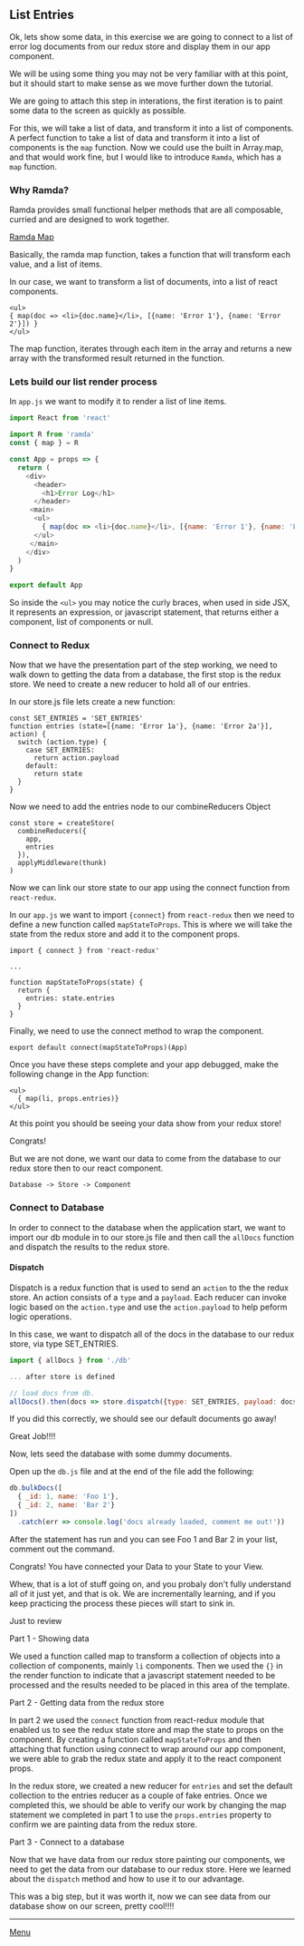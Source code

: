 ## List Entries

Ok, lets show some data, in this exercise we are going to connect to a list of error log documents from our redux store and display them in our app component.

We will be using some thing you may not be very familiar with at this point, but it should start to make sense as we move further down the tutorial.

We are going to attach this step in interations, the first iteration is to paint some data to the screen as quickly as possible.

For this, we will take a list of data, and transform it into a list of components. A perfect function to take a list of data and transform it into a list of components is the `map` function. Now we could use the built in Array.map, and that would work fine, but I would like to introduce `Ramda`, which has a `map` function. 

### Why Ramda?

Ramda provides small functional helper methods that are all composable, curried and are designed to work together.

[Ramda Map](http://ramdajs.com/docs/#map)

Basically, the ramda map function, takes a function that will transform each value, and a list of items.

In our case, we want to transform a list of documents, into a list of react components.

```
<ul>
{ map(doc => <li>{doc.name}</li>, [{name: 'Error 1'}, {name: 'Error 2'}]) }
</ul>
```

The map function, iterates through each item in the array and returns a new array with the transformed result returned in the function.

### Lets build our list render process

In `app.js` we want to modify it to render a list of line items.

``` js
import React from 'react'

import R from 'ramda'
const { map } = R

const App = props => {
  return (
    <div>
      <header>
        <h1>Error Log</h1>
      </header>
     <main>
      <ul>
        { map(doc => <li>{doc.name}</li>, [{name: 'Error 1'}, {name: 'Error 2'}]) }
      </ul>
     </main>
    </div>
  )
}

export default App

```

So inside the `<ul>` you may notice the curly braces, when used in side JSX, it represents an expression, or javascript statement, that returns either a component, list of components or null.

### Connect to Redux

Now that we have the presentation part of the step working, we need to walk down to getting the data from a database, the first stop is the redux store. We need to create a new reducer to hold all of our entries.

In our store.js file lets create a new function:

```
const SET_ENTRIES = 'SET_ENTRIES'
function entries (state=[{name: 'Error 1a'}, {name: 'Error 2a'}], action) {
  switch (action.type) {
    case SET_ENTRIES:
      return action.payload
    default:
      return state
  }
}
```

Now we need to add the entries node to our combineReducers Object

```
const store = createStore(
  combineReducers({
    app,
    entries
  }),
  applyMiddleware(thunk)
)
```

Now we can link our store state to our app using the connect function from `react-redux`.

In our `app.js` we want to import `{connect}` from `react-redux` then we need to define a new function called `mapStateToProps`. This is where we will take the state from the redux store and add it to the component props.

```
import { connect } from 'react-redux'

...

function mapStateToProps(state) {
  return {
    entries: state.entries
  }
}
```

Finally, we need to use the connect method to wrap the component.

```
export default connect(mapStateToProps)(App)
```

Once you have these steps complete and your app debugged, make the following change in the App function:

```
<ul>
  { map(li, props.entries)}
</ul>
```

At this point you should be seeing your data show from your redux store! 

Congrats!

But we are not done, we want our data to come from the database to our redux store then to our react component.

```
Database -> Store -> Component
```

### Connect to Database

In order to connect to the database when the application start, we want to import our db module in to our store.js file and then call the `allDocs` function and dispatch the results to the redux store.

#### Dispatch

Dispatch is a redux function that is used to send an `action` to the the redux store. An action consists of a `type` and a `payload`. Each reducer can invoke logic based on the `action.type` and use the `action.payload` to help peform logic operations.

In this case, we want to dispatch all of the docs in the database to our redux store, via type SET_ENTRIES.

``` js
import { allDocs } from './db'

... after store is defined

// load docs from db.
allDocs().then(docs => store.dispatch({type: SET_ENTRIES, payload: docs}))
```

If you did this correctly, we should see our default documents go away!

Great Job!!!!

Now, lets seed the database with some dummy documents.

Open up the `db.js` file and at the end of the file add the following:

``` js
db.bulkDocs([
  { _id: 1, name: 'Foo 1'},
  { _id: 2, name: 'Bar 2'}
])
  .catch(err => console.log('docs already loaded, comment me out!'))
```

After the statement has run and you can see Foo 1 and Bar 2 in your list, comment out the command.

Congrats! You have connected your Data to your State to your View.

Whew, that is a lot of stuff going on, and you probaly don't fully understand all of it just yet, and that is ok. We are incrementally learning, and if you keep practicing the process these pieces will start to sink in.

Just to review 

Part 1 - Showing data

We used a function called map to transform a collection of objects into a collection of components, mainly `li` components. Then we used the `{}` in the render function to indicate that a javascript statement needed to be processed and the results needed to be placed in this area of the template.

Part 2 - Getting data from the redux store

In part 2 we used the `connect` function from react-redux module that enabled us to see the redux state store and map the state to props on the component. By creating a function called `mapStateToProps` and then attaching that function using connect to wrap around our app component, we were able to grab the redux state and apply it to the react component props.

In the redux store, we created a new reducer for `entries` and set the default collection to the entries reducer as a couple of fake entries. Once we completed this, we should be able to verify our work by changing the map statement we completed in part 1 to use the `props.entries` property to confirm we are painting data from the redux store.

Part 3 - Connect to a database

Now that we have data from our redux store painting our components, we need to get the data from our database to our redux store. Here we learned about the `dispatch` method and how to use it to our advantage.

This was a big step, but it was worth it, now we can see data from our database show on our screen, pretty cool!!!!

---

[Menu](./?path=README.md:1:0)
